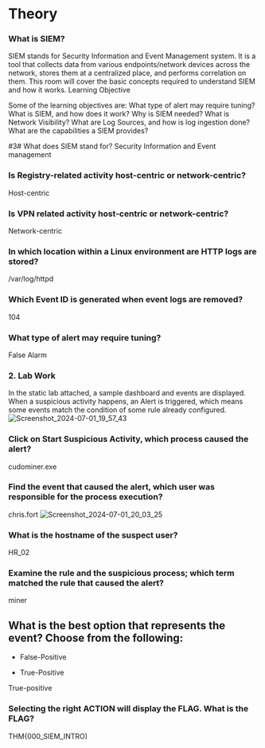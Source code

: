 #  Theory 
### What is SIEM?
SIEM stands for Security Information and Event Management system. It is a tool that collects data from various endpoints/network devices across the network, stores them at a centralized place, and performs correlation on them. This room will cover the basic concepts required to understand SIEM and how it works.
Learning Objective

Some of the learning objectives are:
What type of alert may require tuning?
    What is SIEM, and how does it work?
    Why is SIEM needed?
    What is Network Visibility?
    What are Log Sources, and how is log ingestion done?
    What are the capabilities a SIEM provides?

#3# What does SIEM stand for?
Security Information and Event management

### Is Registry-related activity host-centric or network-centric?
Host-centric

### Is VPN related activity host-centric or network-centric?
Network-centric

### In which location within a Linux environment are HTTP logs are stored?
/var/log/httpd

### Which Event ID is generated when event logs are removed?
104

### What type of alert may require tuning?
False Alarm

### 2. Lab Work
In the static lab attached, a sample dashboard and events are displayed. When a suspicious activity happens, an Alert is triggered, which means some events match the condition of some rule already configured. 
![Screenshot_2024-07-01_19_57_43](https://github.com/msaurelius/Introduction_SIEM/assets/173549330/93680f26-2085-4f7d-bdce-6997b2bd33db)
[](url)

### Click on Start Suspicious Activity, which process caused the alert?
cudominer.exe

### Find the event that caused the alert, which user was responsible for the process execution?
chris.fort
![Screenshot_2024-07-01_20_03_25](https://github.com/msaurelius/Introduction_SIEM/assets/173549330/fe56cd01-1582-4725-a39f-7102cb34e574)

### What is the hostname of the suspect user?
HR_02

### Examine the rule and the suspicious process; which term matched the rule that caused the alert?
miner

## What is the best option that represents the event? Choose from the following:

- False-Positive

- True-Positive

True-positive

### Selecting the right ACTION will display the FLAG. What is the FLAG?
THM{000_SIEM_INTRO)
